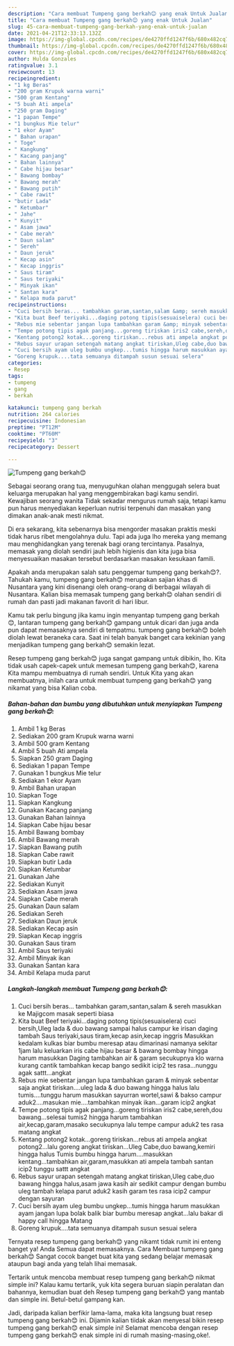 ```yaml
---
description: "Cara membuat Tumpeng gang berkah😊 yang enak Untuk Jualan"
title: "Cara membuat Tumpeng gang berkah😊 yang enak Untuk Jualan"
slug: 45-cara-membuat-tumpeng-gang-berkah-yang-enak-untuk-jualan
date: 2021-04-21T12:33:13.132Z
image: https://img-global.cpcdn.com/recipes/de4270ffd1247f6b/680x482cq70/tumpeng-gang-berkah😊-foto-resep-utama.jpg
thumbnail: https://img-global.cpcdn.com/recipes/de4270ffd1247f6b/680x482cq70/tumpeng-gang-berkah😊-foto-resep-utama.jpg
cover: https://img-global.cpcdn.com/recipes/de4270ffd1247f6b/680x482cq70/tumpeng-gang-berkah😊-foto-resep-utama.jpg
author: Hulda Gonzales
ratingvalue: 3.1
reviewcount: 13
recipeingredient:
- "1 kg Beras"
- "200 gram Krupuk warna warni"
- "500 gram Kentang"
- "5 buah Ati ampela"
- "250 gram Daging"
- "1 papan Tempe"
- "1 bungkus Mie telur"
- "1 ekor Ayam"
- " Bahan urapan"
- " Toge"
- " Kangkung"
- " Kacang panjang"
- " Bahan lainnya"
- " Cabe hijau besar"
- " Bawang bombay"
- " Bawang merah"
- " Bawang putih"
- " Cabe rawit"
- "butir Lada"
- " Ketumbar"
- " Jahe"
- " Kunyit"
- " Asam jawa"
- " Cabe merah"
- " Daun salam"
- " Sereh"
- " Daun jeruk"
- " Kecap asin"
- " Kecap inggris"
- " Saus tiram"
- " Saus teriyaki"
- " Minyak ikan"
- " Santan kara"
- " Kelapa muda parut"
recipeinstructions:
- "Cuci bersih beras... tambahkan garam,santan,salam &amp; sereh masukkan ke Majigcom masak seperti biasa"
- "Kita buat Beef teriyaki...daging potong tipis(sesuaiselera) cuci bersih,Uleg lada &amp; duo bawang sampai halus campur ke irisan daging tambah Saus teriyaki,saus tiram,kecap asin,kecap inggris Masukkan kedalam kulkas biar bumbu meresap atau dimarinasi namanya sekitar 1jam lalu keluarkan iris cabe hijau besar &amp; bawang bombay hingga harum masukkan Daging tambahkan air &amp; garam secukupnya klo warna kurang cantik tambahkan kecap bango sedikit icip2 tes rasa...nunggu agak sattt...angkat"
- "Rebus mie sebentar jangan lupa tambahkan garam &amp; minyak sebentar saja angkat tiriskan....uleg lada &amp; duo bawang hingga halus lalu tumis....tunggu harum masukkan sayurran wortel,sawi &amp; bakso campur aduk2....masukan mie....tambahkan minyak ikan...garam icip2 angkat"
- "Tempe potong tipis agak panjang...goreng tiriskan iris2 cabe,sereh,dou bawang...selesai tumis2 hingga harum tambahkan air,kecap,garam,masako secukupnya lalu tempe campur aduk2 tes rasa matang angkat"
- "Kentang potong2 kotak...goreng tiriskan...rebus ati ampela angkat potong2...lalu goreng angkat tiriskan...Uleg Cabe,duo bawang,kemiri hingga halus Tumis bumbu hingga harum....masukkan kentang...tambahkan air,garam,masukkan ati ampela tambah santan icip2 tunggu sattt angkat"
- "Rebus sayur urapan setengah matang angkat tiriskan,Uleg cabe,duo bawang hingga halus,asam jawa kasih air sedikit campur dengan bumbu uleg tambah kelapa parut aduk2 kasih garam tes rasa icip2 campur dengan sayuran"
- "Cuci bersih ayam uleg bumbu ungkep...tumis hingga harum masukkan ayam jangan lupa bolak balik biar bumbu meresap angkat...lalu bakar di happy call hingga Matang"
- "Goreng krupuk....tata semuanya ditampah susun sesuai selera"
categories:
- Resep
tags:
- tumpeng
- gang
- berkah

katakunci: tumpeng gang berkah 
nutrition: 264 calories
recipecuisine: Indonesian
preptime: "PT12M"
cooktime: "PT60M"
recipeyield: "3"
recipecategory: Dessert

---
```



![Tumpeng gang berkah😊](https://img-global.cpcdn.com/recipes/de4270ffd1247f6b/680x482cq70/tumpeng-gang-berkah😊-foto-resep-utama.jpg)

Sebagai seorang orang tua, menyuguhkan olahan menggugah selera buat keluarga merupakan hal yang menggembirakan bagi kamu sendiri. Kewajiban seorang  wanita Tidak sekadar mengurus rumah saja, tetapi kamu pun harus menyediakan keperluan nutrisi terpenuhi dan masakan yang dimakan anak-anak mesti nikmat.

Di era  sekarang, kita sebenarnya bisa mengorder masakan praktis meski tidak harus ribet mengolahnya dulu. Tapi ada juga lho mereka yang memang mau menghidangkan yang terenak bagi orang tercintanya. Pasalnya, memasak yang diolah sendiri jauh lebih higienis dan kita juga bisa menyesuaikan masakan tersebut berdasarkan masakan kesukaan famili. 



Apakah anda merupakan salah satu penggemar tumpeng gang berkah😊?. Tahukah kamu, tumpeng gang berkah😊 merupakan sajian khas di Nusantara yang kini disenangi oleh orang-orang di berbagai wilayah di Nusantara. Kalian bisa memasak tumpeng gang berkah😊 olahan sendiri di rumah dan pasti jadi makanan favorit di hari libur.

Kamu tak perlu bingung jika kamu ingin menyantap tumpeng gang berkah😊, lantaran tumpeng gang berkah😊 gampang untuk dicari dan juga anda pun dapat memasaknya sendiri di tempatmu. tumpeng gang berkah😊 boleh diolah lewat beraneka cara. Saat ini telah banyak banget cara kekinian yang menjadikan tumpeng gang berkah😊 semakin lezat.

Resep tumpeng gang berkah😊 juga sangat gampang untuk dibikin, lho. Kita tidak usah capek-capek untuk memesan tumpeng gang berkah😊, karena Kita mampu membuatnya di rumah sendiri. Untuk Kita yang akan membuatnya, inilah cara untuk membuat tumpeng gang berkah😊 yang nikamat yang bisa Kalian coba.

<!--inarticleads1-->

##### Bahan-bahan dan bumbu yang dibutuhkan untuk menyiapkan Tumpeng gang berkah😊:

1. Ambil 1 kg Beras
1. Sediakan 200 gram Krupuk warna warni
1. Ambil 500 gram Kentang
1. Ambil 5 buah Ati ampela
1. Siapkan 250 gram Daging
1. Sediakan 1 papan Tempe
1. Gunakan 1 bungkus Mie telur
1. Sediakan 1 ekor Ayam
1. Ambil  Bahan urapan
1. Siapkan  Toge
1. Siapkan  Kangkung
1. Gunakan  Kacang panjang
1. Gunakan  Bahan lainnya
1. Siapkan  Cabe hijau besar
1. Ambil  Bawang bombay
1. Ambil  Bawang merah
1. Siapkan  Bawang putih
1. Siapkan  Cabe rawit
1. Siapkan butir Lada
1. Siapkan  Ketumbar
1. Gunakan  Jahe
1. Sediakan  Kunyit
1. Sediakan  Asam jawa
1. Siapkan  Cabe merah
1. Gunakan  Daun salam
1. Sediakan  Sereh
1. Sediakan  Daun jeruk
1. Sediakan  Kecap asin
1. Siapkan  Kecap inggris
1. Gunakan  Saus tiram
1. Ambil  Saus teriyaki
1. Ambil  Minyak ikan
1. Gunakan  Santan kara
1. Ambil  Kelapa muda parut




<!--inarticleads2-->

##### Langkah-langkah membuat Tumpeng gang berkah😊:

1. Cuci bersih beras... tambahkan garam,santan,salam &amp; sereh masukkan ke Majigcom masak seperti biasa
1. Kita buat Beef teriyaki...daging potong tipis(sesuaiselera) cuci bersih,Uleg lada &amp; duo bawang sampai halus campur ke irisan daging tambah Saus teriyaki,saus tiram,kecap asin,kecap inggris Masukkan kedalam kulkas biar bumbu meresap atau dimarinasi namanya sekitar 1jam lalu keluarkan iris cabe hijau besar &amp; bawang bombay hingga harum masukkan Daging tambahkan air &amp; garam secukupnya klo warna kurang cantik tambahkan kecap bango sedikit icip2 tes rasa...nunggu agak sattt...angkat
1. Rebus mie sebentar jangan lupa tambahkan garam &amp; minyak sebentar saja angkat tiriskan....uleg lada &amp; duo bawang hingga halus lalu tumis....tunggu harum masukkan sayurran wortel,sawi &amp; bakso campur aduk2....masukan mie....tambahkan minyak ikan...garam icip2 angkat
1. Tempe potong tipis agak panjang...goreng tiriskan iris2 cabe,sereh,dou bawang...selesai tumis2 hingga harum tambahkan air,kecap,garam,masako secukupnya lalu tempe campur aduk2 tes rasa matang angkat
1. Kentang potong2 kotak...goreng tiriskan...rebus ati ampela angkat potong2...lalu goreng angkat tiriskan...Uleg Cabe,duo bawang,kemiri hingga halus Tumis bumbu hingga harum....masukkan kentang...tambahkan air,garam,masukkan ati ampela tambah santan icip2 tunggu sattt angkat
1. Rebus sayur urapan setengah matang angkat tiriskan,Uleg cabe,duo bawang hingga halus,asam jawa kasih air sedikit campur dengan bumbu uleg tambah kelapa parut aduk2 kasih garam tes rasa icip2 campur dengan sayuran
1. Cuci bersih ayam uleg bumbu ungkep...tumis hingga harum masukkan ayam jangan lupa bolak balik biar bumbu meresap angkat...lalu bakar di happy call hingga Matang
1. Goreng krupuk....tata semuanya ditampah susun sesuai selera




Ternyata resep tumpeng gang berkah😊 yang nikamt tidak rumit ini enteng banget ya! Anda Semua dapat memasaknya. Cara Membuat tumpeng gang berkah😊 Sangat cocok banget buat kita yang sedang belajar memasak ataupun bagi anda yang telah lihai memasak.

Tertarik untuk mencoba membuat resep tumpeng gang berkah😊 nikmat simple ini? Kalau kamu tertarik, yuk kita segera buruan siapin peralatan dan bahannya, kemudian buat deh Resep tumpeng gang berkah😊 yang mantab dan simple ini. Betul-betul gampang kan. 

Jadi, daripada kalian berfikir lama-lama, maka kita langsung buat resep tumpeng gang berkah😊 ini. Dijamin kalian tiidak akan menyesal bikin resep tumpeng gang berkah😊 enak simple ini! Selamat mencoba dengan resep tumpeng gang berkah😊 enak simple ini di rumah masing-masing,oke!.

